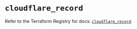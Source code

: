 # `cloudflare_record`

Refer to the Terraform Registry for docs: [`cloudflare_record`](https://registry.terraform.io/providers/cloudflare/cloudflare/4.52.0/docs/resources/record).
